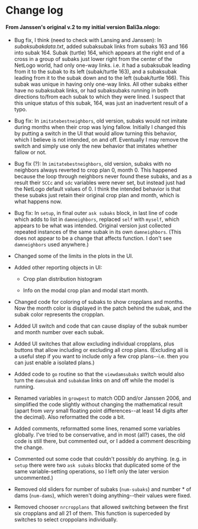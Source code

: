 Change log
====

#### From Janssen's original v.2 to my initial version Bali3a.nlogo:

* Bug fix, I think (need to check with Lansing and Janssen): In
*subaksubakdata.txt*, added subaksubak links from subaks 163 and 166 into
subak 164.  Subak (turtle) 164, which appears at the right end of a
cross in a group of subaks just lower right from the center of the
NetLogo world, had only one-way links. i.e. it had a subaksubak leading
from it to the subak to its left (subak/turtle 163), and a subaksubak
leading from it to the subak down and to the left (subak/turtle 166).
This subak was unique in having only one-way links.  All other subaks
either have no subaksubak links, or had subaksubaks running in both
directions to/from each subak to which they were lined.  I suspect that
this unique status of this subak, 164, was just an inadvertent result of
a typo.

* Bug fix: In `imitatebestneighbors`, old version, subaks would not
imitate during months when their crop was lying fallow.  Initially I
changed this by putting a switch in the UI that would allow turning this
behavior, which I believe is not intended, on and off.  Eventually I may
remove the switch and simply use only the new behavior that imitates
whether fallow or not.

* Bug fix (?): In `imitatebestneighbors`, old version, subaks with no
neighbors always reverted to crop plan 0, month 0.  This happened
because the loop through neighbors never found these subaks, and as a
result their `SCCc` and `sdc` variables were never set, but instead just
had the NetLogo default values of 0.  I think the intended behavior is
that these subaks just retain their original crop plan and month, which
is what happens now.

* Bug fix: In `setup`, in final outer `ask subaks` block, in last line
of code which adds to list in `damneighbors`, replaced `self` with
`myself`, which appears to be what was intended.  Original version just
collected repeated instances of the same subak in its own
`damneighbors`.  (This does not appear to be a change that affects
function.  I don't see `damneighbors` used anywhere.)

* Changed some of the limits in the plots in the UI.

* Added other reporting objects in UI:

    * Crop plan distribution histogram
    
    * Info on the modal crop plan and modal start month.

* Changed code for coloring of subaks to show cropplans and months.
Now the month color is displayed in the patch behind the subak, and
the subak color represents the cropplan.

* Added UI switch and code that can cause display of the subak number
and month number over each subak.

* Added UI switches that allow excluding individual cropplans, plus
buttons that allow including or excluding all crop plans.  (Excluding
all is a useful step if you want to include only a few crop
plans--i.e. then you can just enable a isolated plans.)

* Added code to `go` routine so that the `viewdamsubaks` switch would
also turn the `damsubak` and `subakdam` links on and off while the
model is running.

* Renamed variables in `growpest` to match ODD and/or Janssen 2006,
and simplified the code slightly without changing the mathematical
result (apart from *very* small floating point differences--at least
14 digits after the decimal).  Also reformatted the code a bit.

* Added comments, reformatted some lines, renamed some variables
globally.  I've tried to be conservative, and in most (all?) cases,
the old code is still there, but commented out, or I added a comment
describing the change.

* Commented out some code that couldn't possibly do anything.  (e.g.
in `setup` there were two `ask subaks` blocks that duplicated some of
the same variable-setting operations, so I left only the later version
uncommented.)

* Removed old sliders for number of subaks (`num-subaks`) and number *
of dams (`num-dams`), which weren't doing anything--their values were
fixed.

* Removed chooser `nrcropplans` that allowed switching between the first
six cropplans and all 21 of them.  This function is superceded by
switches to select croppolans individually.
